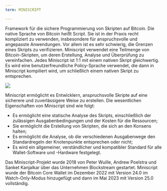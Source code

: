 ```yaml
---
term: MINISCRIPT

---
```

Framework für die sichere Programmierung von Skripten auf Bitcoin. Die native Sprache von Bitcoin heißt Script. Sie ist in der Praxis recht kompliziert zu verwenden, insbesondere für anspruchsvolle und angepasste Anwendungen. Vor allem ist es sehr schwierig, die Grenzen eines Skripts zu verifizieren. Miniscript verwendet eine Teilmenge von Bitcoin-Skripten, um deren Erstellung, Analyse und Überprüfung zu vereinfachen. Jedes Miniscript ist 1:1 mit einem nativen Skript gleichwertig. Es wird eine benutzerfreundliche Policy-Sprache verwendet, die dann in Miniscript kompiliert wird, um schließlich einem nativen Skript zu entsprechen.

![](../../dictionnaire/assets/30.webp)

Miniscript ermöglicht es Entwicklern, anspruchsvolle Skripte auf eine sicherere und zuverlässigere Weise zu erstellen. Die wesentlichen Eigenschaften von Miniscript sind wie folgt:


- Es ermöglicht eine statische Analyse des Skripts, einschließlich der zulässigen Ausgabenbedingungen und der Kosten für die Ressourcen;
- Sie ermöglicht die Erstellung von Skripten, die sich an den Konsens halten;
- Es ermöglicht die Analyse, ob die verschiedenen Ausgabenwege den Standardregeln der Knotenpunkte entsprechen oder nicht;
- Es wird ein allgemeiner, verständlicher und kompatibler Standard für alle Wallet-Software und -Hardware festgelegt.

Das Miniscript-Projekt wurde 2018 von Peter Wuille, Andrew Poelstra und Sanket Kanjalkar über das Unternehmen Blockstream gestartet. Miniscript wurde der Bitcoin Core Wallet im Dezember 2022 mit Version 24.0 im Watch-Only-Modus hinzugefügt und dann im Mai 2023 mit Version 25.0 vollständig.